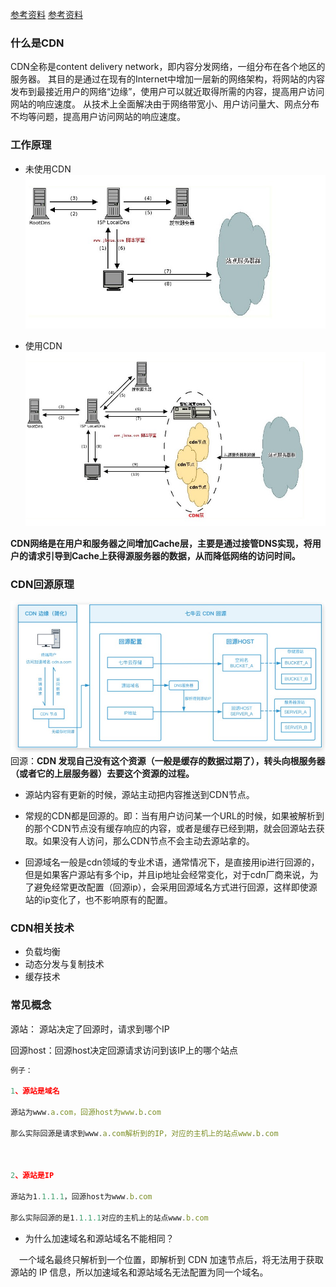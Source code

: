 [参考资料](https://blog.csdn.net/xiangzhihong8/article/details/83147542)
[参考资料](https://juejin.cn/post/6854573212425814030)


### 什么是CDN

CDN全称是content delivery network，即内容分发网络，一组分布在各个地区的服务器。
其目的是通过在现有的Internet中增加一层新的网络架构，将网站的内容发布到最接近用户的网络“边缘”，使用户可以就近取得所需的内容，提高用户访问网站的响应速度。
从技术上全面解决由于网络带宽小、用户访问量大、网点分布不均等问题，提高用户访问网站的响应速度。

### 工作原理

- 未使用CDN
![cdn](../images/no_cdn.jpg)

- 使用CDN
![cdn](../images/with_cdn.jpg)


**CDN网络是在用户和服务器之间增加Cache层，主要是通过接管DNS实现，将用户的请求引导到Cache上获得源服务器的数据，从而降低网络的访问时间。**

### CDN回源原理

![cdn](../images/hy_cdn.jpg)
回源：**CDN 发现自己没有这个资源（一般是缓存的数据过期了），转头向根服务器（或者它的上层服务器）去要这个资源的过程。**

- 源站内容有更新的时候，源站主动把内容推送到CDN节点。

- 常规的CDN都是回源的。即：当有用户访问某一个URL的时候，如果被解析到的那个CDN节点没有缓存响应的内容，或者是缓存已经到期，就会回源站去获取。如果没有人访问，那么CDN节点不会主动去源站拿的。

- 回源域名一般是cdn领域的专业术语，通常情况下，是直接用ip进行回源的，但是如果客户源站有多个ip，并且ip地址会经常变化，对于cdn厂商来说，为了避免经常更改配置（回源ip），会采用回源域名方式进行回源，这样即使源站的ip变化了，也不影响原有的配置。


### CDN相关技术

- 负载均衡
- 动态分发与复制技术
- 缓存技术



### 常见概念


源站： 源站决定了回源时，请求到哪个IP

回源host：回源host决定回源请求访问到该IP上的哪个站点

```js
例子：

1、源站是域名

源站为www.a.com，回源host为www.b.com

那么实际回源是请求到www.a.com解析到的IP，对应的主机上的站点www.b.com

 

2、源站是IP

源站为1.1.1.1，回源host为www.b.com

那么实际回源的是1.1.1.1对应的主机上的站点www.b.com
```


- 为什么加速域名和源站域名不能相同？

 一个域名最终只解析到一个位置，即解析到 CDN 加速节点后，将无法用于获取源站的 IP 信息，所以加速域名和源站域名无法配置为同一个域名。